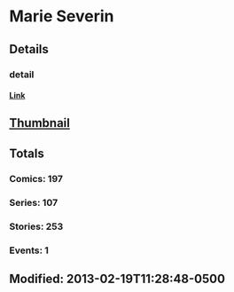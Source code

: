 # Marie  Severin 
## Details
### detail
#### [Link](http://marvel.com/comics/creators/198/marie_severin?utm_campaign=apiRef&utm_source=225578a89fc76f3d20fbffda5d17a88d)
## [Thumbnail](http://i.annihil.us/u/prod/marvel/i/mg/9/b0/4bc37812b97ee.jpg)
## Totals
### Comics: 197
### Series: 107
### Stories: 253
### Events: 1
## Modified: 2013-02-19T11:28:48-0500